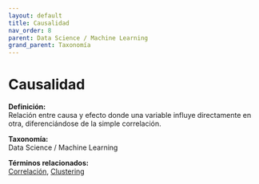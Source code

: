 ```yaml
---
layout: default
title: Causalidad
nav_order: 8
parent: Data Science / Machine Learning
grand_parent: Taxonomía
---
```


# Causalidad

**Definición:**  
Relación entre causa y efecto donde una variable influye directamente en otra, diferenciándose de la simple correlación.

**Taxonomía:**  
Data Science / Machine Learning

**Términos relacionados:**  
[Correlación](https://maleniski.github.io/diccionario-angl-tec-mx/docs/taxonomia/data--science--/--machine--learning/correlacin.html), [Clustering](https://maleniski.github.io/diccionario-angl-tec-mx/docs/taxonomia/data--science--/--machine--learning/clustering.html)
